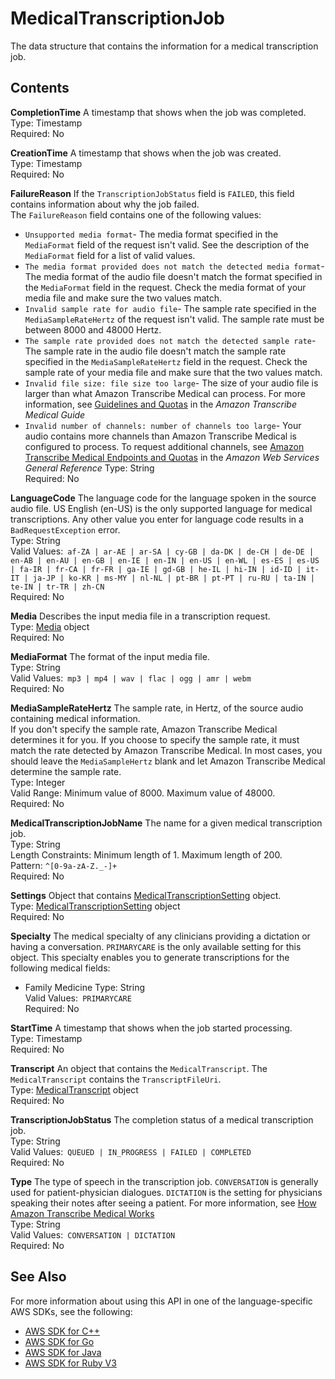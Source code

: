 # MedicalTranscriptionJob<a name="API_MedicalTranscriptionJob"></a>

The data structure that contains the information for a medical transcription job\.

## Contents<a name="API_MedicalTranscriptionJob_Contents"></a>

 **CompletionTime**   <a name="transcribe-Type-MedicalTranscriptionJob-CompletionTime"></a>
A timestamp that shows when the job was completed\.  
Type: Timestamp  
Required: No

 **CreationTime**   <a name="transcribe-Type-MedicalTranscriptionJob-CreationTime"></a>
A timestamp that shows when the job was created\.  
Type: Timestamp  
Required: No

 **FailureReason**   <a name="transcribe-Type-MedicalTranscriptionJob-FailureReason"></a>
If the `TranscriptionJobStatus` field is `FAILED`, this field contains information about why the job failed\.  
The `FailureReason` field contains one of the following values:  
+  `Unsupported media format`\- The media format specified in the `MediaFormat` field of the request isn't valid\. See the description of the `MediaFormat` field for a list of valid values\.
+  `The media format provided does not match the detected media format`\- The media format of the audio file doesn't match the format specified in the `MediaFormat` field in the request\. Check the media format of your media file and make sure the two values match\.
+  `Invalid sample rate for audio file`\- The sample rate specified in the `MediaSampleRateHertz` of the request isn't valid\. The sample rate must be between 8000 and 48000 Hertz\.
+  `The sample rate provided does not match the detected sample rate`\- The sample rate in the audio file doesn't match the sample rate specified in the `MediaSampleRateHertz` field in the request\. Check the sample rate of your media file and make sure that the two values match\.
+  `Invalid file size: file size too large`\- The size of your audio file is larger than what Amazon Transcribe Medical can process\. For more information, see [Guidelines and Quotas](https://docs.aws.amazon.com/transcribe/latest/dg/limits-guidelines.html#limits) in the *Amazon Transcribe Medical Guide* 
+  `Invalid number of channels: number of channels too large`\- Your audio contains more channels than Amazon Transcribe Medical is configured to process\. To request additional channels, see [Amazon Transcribe Medical Endpoints and Quotas](https://docs.aws.amazon.com/general/latest/gr/transcribe-medical.html) in the *Amazon Web Services General Reference* 
Type: String  
Required: No

 **LanguageCode**   <a name="transcribe-Type-MedicalTranscriptionJob-LanguageCode"></a>
The language code for the language spoken in the source audio file\. US English \(en\-US\) is the only supported language for medical transcriptions\. Any other value you enter for language code results in a `BadRequestException` error\.  
Type: String  
Valid Values:` af-ZA | ar-AE | ar-SA | cy-GB | da-DK | de-CH | de-DE | en-AB | en-AU | en-GB | en-IE | en-IN | en-US | en-WL | es-ES | es-US | fa-IR | fr-CA | fr-FR | ga-IE | gd-GB | he-IL | hi-IN | id-ID | it-IT | ja-JP | ko-KR | ms-MY | nl-NL | pt-BR | pt-PT | ru-RU | ta-IN | te-IN | tr-TR | zh-CN`   
Required: No

 **Media**   <a name="transcribe-Type-MedicalTranscriptionJob-Media"></a>
Describes the input media file in a transcription request\.  
Type: [Media](API_Media.md) object  
Required: No

 **MediaFormat**   <a name="transcribe-Type-MedicalTranscriptionJob-MediaFormat"></a>
The format of the input media file\.  
Type: String  
Valid Values:` mp3 | mp4 | wav | flac | ogg | amr | webm`   
Required: No

 **MediaSampleRateHertz**   <a name="transcribe-Type-MedicalTranscriptionJob-MediaSampleRateHertz"></a>
The sample rate, in Hertz, of the source audio containing medical information\.  
If you don't specify the sample rate, Amazon Transcribe Medical determines it for you\. If you choose to specify the sample rate, it must match the rate detected by Amazon Transcribe Medical\. In most cases, you should leave the `MediaSampleHertz` blank and let Amazon Transcribe Medical determine the sample rate\.  
Type: Integer  
Valid Range: Minimum value of 8000\. Maximum value of 48000\.  
Required: No

 **MedicalTranscriptionJobName**   <a name="transcribe-Type-MedicalTranscriptionJob-MedicalTranscriptionJobName"></a>
The name for a given medical transcription job\.  
Type: String  
Length Constraints: Minimum length of 1\. Maximum length of 200\.  
Pattern: `^[0-9a-zA-Z._-]+`   
Required: No

 **Settings**   <a name="transcribe-Type-MedicalTranscriptionJob-Settings"></a>
Object that contains [MedicalTranscriptionSetting](API_MedicalTranscriptionSetting.md) object\.  
Type: [MedicalTranscriptionSetting](API_MedicalTranscriptionSetting.md) object  
Required: No

 **Specialty**   <a name="transcribe-Type-MedicalTranscriptionJob-Specialty"></a>
The medical specialty of any clinicians providing a dictation or having a conversation\. `PRIMARYCARE` is the only available setting for this object\. This specialty enables you to generate transcriptions for the following medical fields:  
+ Family Medicine
Type: String  
Valid Values:` PRIMARYCARE`   
Required: No

 **StartTime**   <a name="transcribe-Type-MedicalTranscriptionJob-StartTime"></a>
A timestamp that shows when the job started processing\.  
Type: Timestamp  
Required: No

 **Transcript**   <a name="transcribe-Type-MedicalTranscriptionJob-Transcript"></a>
An object that contains the `MedicalTranscript`\. The `MedicalTranscript` contains the `TranscriptFileUri`\.  
Type: [MedicalTranscript](API_MedicalTranscript.md) object  
Required: No

 **TranscriptionJobStatus**   <a name="transcribe-Type-MedicalTranscriptionJob-TranscriptionJobStatus"></a>
The completion status of a medical transcription job\.  
Type: String  
Valid Values:` QUEUED | IN_PROGRESS | FAILED | COMPLETED`   
Required: No

 **Type**   <a name="transcribe-Type-MedicalTranscriptionJob-Type"></a>
The type of speech in the transcription job\. `CONVERSATION` is generally used for patient\-physician dialogues\. `DICTATION` is the setting for physicians speaking their notes after seeing a patient\. For more information, see [How Amazon Transcribe Medical Works](how-it-works-med.md)   
Type: String  
Valid Values:` CONVERSATION | DICTATION`   
Required: No

## See Also<a name="API_MedicalTranscriptionJob_SeeAlso"></a>

For more information about using this API in one of the language\-specific AWS SDKs, see the following:
+  [AWS SDK for C\+\+](https://docs.aws.amazon.com/goto/SdkForCpp/transcribe-2017-10-26/MedicalTranscriptionJob) 
+  [AWS SDK for Go](https://docs.aws.amazon.com/goto/SdkForGoV1/transcribe-2017-10-26/MedicalTranscriptionJob) 
+  [AWS SDK for Java](https://docs.aws.amazon.com/goto/SdkForJava/transcribe-2017-10-26/MedicalTranscriptionJob) 
+  [AWS SDK for Ruby V3](https://docs.aws.amazon.com/goto/SdkForRubyV3/transcribe-2017-10-26/MedicalTranscriptionJob) 
